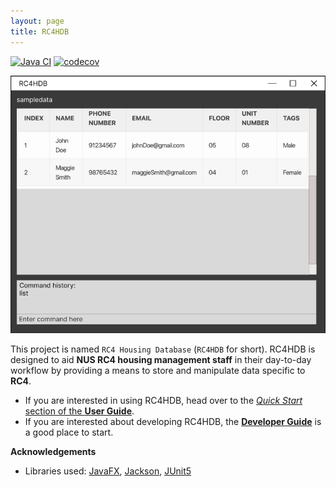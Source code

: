```yaml
---
layout: page
title: RC4HDB
---
```


[![Java CI](https://github.com/AY2223S1-CS2103T-W12-3/tp/actions/workflows/gradle.yml/badge.svg)](https://github.com/AY2223S1-CS2103T-W12-3/tp/actions/workflows/gradle.yml)
[![codecov](https://codecov.io/gh/AY2223S1-CS2103T-W12-3/tp/branch/master/graph/badge.svg)](https://codecov.io/gh/AY2223S1-CS2103T-W12-3/tp)

![Ui](images/Ui.png)

This project is named `RC4 Housing Database` (`RC4HDB` for short). RC4HDB is designed to aid **NUS RC4 housing management staff** in their day-to-day workflow
by providing a means to store and manipulate data specific to **RC4**.

* If you are interested in using RC4HDB, head over to the [_Quick Start_ section of the **User Guide**](UserGuide.html#quick-start).
* If you are interested about developing RC4HDB, the [**Developer Guide**](DeveloperGuide.html) is a good place to start.


**Acknowledgements**

* Libraries used: [JavaFX](https://openjfx.io/), [Jackson](https://github.com/FasterXML/jackson), [JUnit5](https://github.com/junit-team/junit5)
